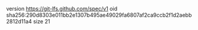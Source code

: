 version https://git-lfs.github.com/spec/v1
oid sha256:290d8303e011bb2e1307b495ae49029fa6807af2ca9ccb2f1d2aebb2812d11a4
size 21
